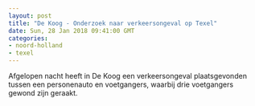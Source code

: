 ```yaml
---
layout: post
title: "De Koog - Onderzoek naar verkeersongeval op Texel"
date: Sun, 28 Jan 2018 09:41:00 GMT
categories: 
- noord-holland 
- texel 
---
```


Afgelopen nacht heeft in De Koog een verkeersongeval plaatsgevonden tussen een personenauto en voetgangers, waarbij drie voetgangers gewond zijn geraakt.
